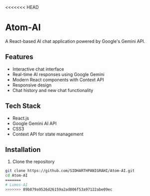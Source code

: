 <<<<<<< HEAD
# Atom-AI

A React-based AI chat application powered by Google's Gemini API.

## Features
- Interactive chat interface
- Real-time AI responses using Google Gemini
- Modern React components with Context API
- Responsive design
- Chat history and new chat functionality

## Tech Stack
- React.js
- Google Gemini AI API
- CSS3
- Context API for state management

## Installation

1. Clone the repository
```bash
git clone https://github.com/SIDHARTHPANIGRAHI/Atom-AI.git
cd Atom-AI
=======
# Lumos-AI
>>>>>>> 89b879a9526d26159a2ad006f53a97122abe09ec
